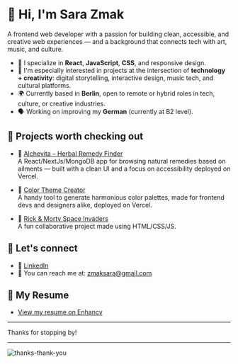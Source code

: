 # 👋 Hi, I'm Sara Zmak

A frontend web developer with a passion for building clean, accessible, and creative web experiences — and a background that connects tech with art, music, and culture.

- 🔧 I specialize in **React**, **JavaScript**, **CSS**, and responsive design.
- 🎨 I'm especially interested in projects at the intersection of **technology + creativity**: digital storytelling, interactive design, music tech, and cultural platforms.
- 🌍 Currently based in **Berlin**, open to remote or hybrid roles in tech, culture, or creative industries.
- 🗣️ Working on improving my **German** (currently at B2 level).

## 🔗 Projects worth checking out

- 🍃 [Alchevita – Herbal Remedy Finder](https://alchevita-azure.vercel.app)  
  A React/NextJs/MongoDB app for browsing natural remedies based on ailments — built with a clean UI and a focus on accessibility deployed on Vercel.

- 🎨 [Color Theme Creator](https://color-theme-creator-one.vercel.app)  
  A handy tool to generate harmonious color palettes, made for frontend devs and designers alike, deployed on Vercel.

- 👾 [Rick & Morty Space Invaders](https://sarazmakom.github.io/rick-and-morty-app/)  
  A fun collaborative project made using HTML/CSS/JS.

## 🤝 Let's connect

- 💼 [LinkedIn](https://www.linkedin.com/in/sara-zmak)  
- 📩 You can reach me at: zmaksara@gmail.com

## 📄 My Resume

- [View my resume on Enhancv](https://app.enhancv.com/share/81704a3f/?utm_medium=growth&utm_campaign=share-resume&utm_source=dynamic)

---

Thanks for stopping by!

---

![thanks-thank-you](https://github.com/user-attachments/assets/b4448243-c539-46d1-be27-4f52ccd6f39b)

